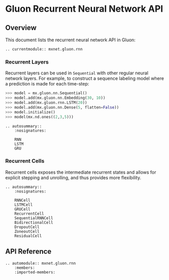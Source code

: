 # Gluon Recurrent Neural Network API

## Overview

This document lists the recurrent neural network API in Gluon:

```eval_rst
.. currentmodule:: mxnet.gluon.rnn
```

### Recurrent Layers

Recurrent layers can be used in `Sequential` with other regular neural network layers. For example,
to construct a sequence labeling model where a prediction is made for each time-step:

```python
>>> model = mx.gluon.nn.Sequential()
>>> model.add(mx.gluon.nn.Embedding(30, 10))
>>> model.add(mx.gluon.rnn.LSTM(20))
>>> model.add(mx.gluon.nn.Dense(5, flatten=False))
>>> model.initialize()
>>> model(mx.nd.ones((2,3,5)))
```

```eval_rst
.. autosummary::
    :nosignatures:

    RNN
    LSTM
    GRU
```

### Recurrent Cells

Recurrent cells exposes the intermediate recurrent states and allows for explicit stepping and
unrolling, and thus provides more flexibility.

```eval_rst
.. autosummary::
    :nosignatures:

    RNNCell
    LSTMCell
    GRUCell
    RecurrentCell
    SequentialRNNCell
    BidirectionalCell
    DropoutCell
    ZoneoutCell
    ResidualCell
```


## API Reference

<script type="text/javascript" src='../../_static/js/auto_module_index.js'></script>

```eval_rst
.. automodule:: mxnet.gluon.rnn
    :members:
    :imported-members:
```

<script>auto_index("api-reference");</script>
